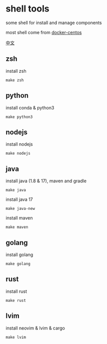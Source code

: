 # shell tools
some shell for install and manage components

most shell come from [docker-centos](https://github.com/smiecj/docker-centos)

[中文](https://github.com/smiecj/shell-tools/blob/main/README_zh.md)

## zsh

install zsh

```
make zsh
```

## python

install conda & python3

```
make python3
```

## nodejs

install nodejs

```
make nodejs
```

## java

install java (1.8 & 17), maven and gradle

```
make java
```

install java 17

```
make java-new
```

install maven

```
make maven
```

## golang

install golang

```
make golang
```

## rust

install rust

```
make rust
```

## lvim

install neovim & lvim & cargo

```
make lvim
```